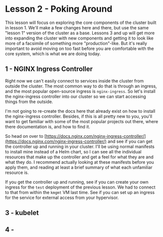 # Lesson 2 - Poking Around
This lesson will focus on exploring the core components of the cluster built in lesson 1. We'll make a few changes here and there, but use the same "lesson 1" version of the cluster as a base. Lessons 3 and up will get more into expanding the cluster with new components and getting it to look like more of a facsimile of something more "production"-like. But it's really important to avoid moving on too fast before you are comfortable with the core system, which is what we are doing today.

## 1 - NGINX Ingress Controller
Right now we can't easily connect to services inside the cluster from outside the cluster. The most common way to do that is through an ingress, and the most popular open-source ingress is `nginx-ingress`. So let's install the nginx-ingress controller into our cluster so we can start accessing things from the outside.

I'm not going to re-create the docs here that already exist on how to install the nginx-ingress controller. Besides, if this is all pretty new to you, you'll want to get familiar with some of the most popular projects out there, where there documentation is, and how to find it. 

So head on over to [https://docs.nginx.com/nginx-ingress-controller/](https://docs.nginx.com/nginx-ingress-controller/) and see if you can get the controller up and running in your cluster. I'll be using normal manifests to install mine instead of a Helm chart, so I can see all the individual resources that make up the controller and get a feel for what they are and what they do. I recommend actually looking at these manifests before you apply them, and reading at least a brief summary of what each unfamiliar resource is.

If you get the controller up and running, see if you can create your own ingress for the `test` deployment of the previous lesson. We had to connect to that from within the `kmgmt` VM last time. See if you can set up an ingress for the service for external access from your hypervisor.

## 3 - kubelet

## 4 - 